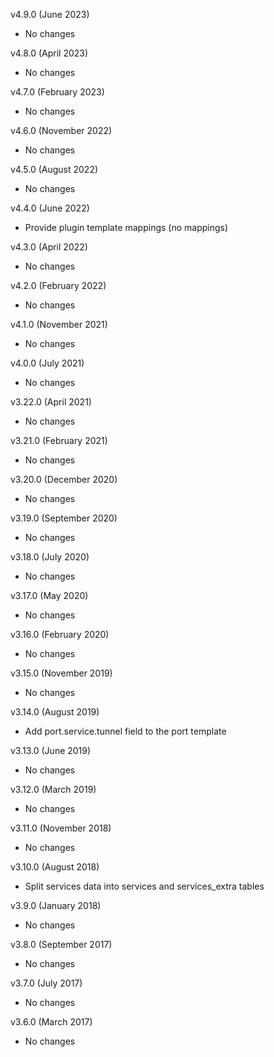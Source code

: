 v4.9.0 (June 2023)
  - No changes

v4.8.0 (April 2023)
  - No changes

v4.7.0 (February 2023)
  - No changes

v4.6.0 (November 2022)
  - No changes

v4.5.0 (August 2022)
  - No changes

v4.4.0 (June 2022)
  - Provide plugin template mappings (no mappings)

v4.3.0 (April 2022)
  - No changes

v4.2.0 (February 2022)
  - No changes

v4.1.0 (November 2021)
  - No changes

v4.0.0 (July 2021)
  - No changes

v3.22.0 (April 2021)
  - No changes

v3.21.0 (February 2021)
  - No changes

v3.20.0 (December 2020)
  - No changes

v3.19.0 (September 2020)
  - No changes

v3.18.0 (July 2020)
  - No changes

v3.17.0 (May 2020)
  - No changes

v3.16.0 (February 2020)
  - No changes

v3.15.0 (November 2019)
  - No changes

v3.14.0 (August 2019)
  - Add port.service.tunnel field to the port template

v3.13.0 (June 2019)
  - No changes

v3.12.0 (March 2019)
  - No changes

v3.11.0 (November 2018)
  - No changes

v3.10.0 (August 2018)
  - Split services data into services and services_extra tables

v3.9.0 (January 2018)
  - No changes

v3.8.0 (September 2017)
  - No changes

v3.7.0 (July 2017)
  - No changes

v3.6.0 (March 2017)
  - No changes
